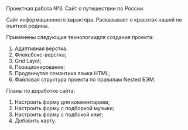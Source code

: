 Проектная работа №3. Сайт о путешествии по России.

Сайт информационного характера. Расказывает о красотах нашей не оъятной родины.

Применены следующие технологиидля создания проекта:
1) Адаптивная верстка. 
2) Флексбокс-верстка;
3) Grid Layot;
4) Позиционирование;
5) Продвинутая семантика языка HTML;
6) Файловая структура проекта по правилам Nested БЭМ.

Планы по доработке сайта: 
1) Настроить форму для комментариев;
2) Настроить форму с подборкой музыки;
3) Настроить форму с подбокой книг;
4) Добавить карту.

